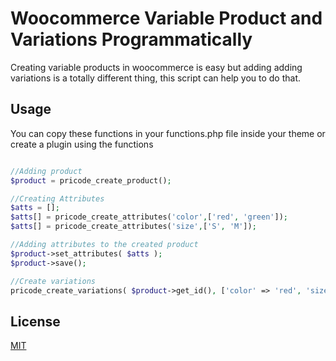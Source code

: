 # Woocommerce Variable Product and Variations Programmatically

Creating variable products in woocommerce is easy but adding adding variations is a totally different thing, this script can help you to do that.

## Usage

You can copy these functions in your functions.php file inside your theme or create a plugin using the functions

```php

//Adding product
$product = pricode_create_product();

//Creating Attributes 
$atts = [];
$atts[] = pricode_create_attributes('color',['red', 'green']);
$atts[] = pricode_create_attributes('size',['S', 'M']);

//Adding attributes to the created product
$product->set_attributes( $atts );
$product->save();

//Create variations
pricode_create_variations( $product->get_id(), ['color' => 'red', 'size' => 'M']);

```

## License
[MIT](https://choosealicense.com/licenses/mit/)

